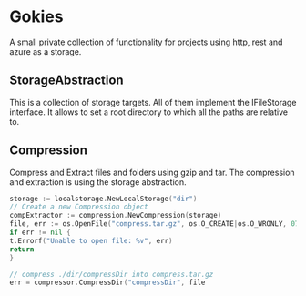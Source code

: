 # Gokies
A small private collection of functionality for projects using http, rest and azure as a storage.


## StorageAbstraction
This is a collection of storage targets. All of them implement the IFileStorage interface.
It allows to set a root directory to which all the paths are relative to.



## Compression
Compress and Extract files and folders using gzip and tar.
The compression and extraction is using the storage abstraction.

```go
storage := localstorage.NewLocalStorage("dir")
// Create a new Compression object
compExtractor := compression.NewCompression(storage)
file, err := os.OpenFile("compress.tar.gz", os.O_CREATE|os.O_WRONLY, 0777)
if err != nil {
t.Errorf("Unable to open file: %v", err)
return
}

// compress ./dir/compressDir into compress.tar.gz
err = compressor.CompressDir("compressDir", file



```